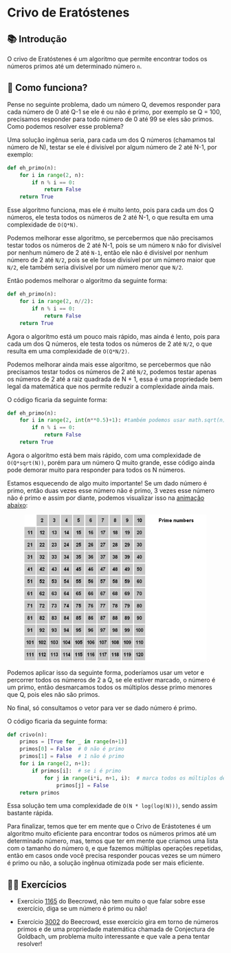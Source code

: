 # Crivo de Eratóstenes

## 📚 Introdução

O crivo de Eratóstenes é um algoritmo que permite encontrar todos os números primos até um determinado número `n`.

## 🤷 Como funciona?

Pense no seguinte problema, dado um número Q, devemos responder para cada número de 0 até Q-1 se ele é ou não é primo, por exemplo se Q = 100, precisamos responder para todo número de 0 até 99 se eles são primos. Como podemos resolver esse problema?

Uma solução ingênua seria, para cada um dos Q números (chamamos tal número de N), testar se ele é divisível por algum número de 2 até N-1, por exemplo:

```py
def eh_primo(n):
    for i in range(2, n):
        if n % i == 0:
            return False
    return True
```

Esse algoritmo funciona, mas ele é muito lento, pois para cada um dos Q números, ele testa todos os números de 2 até N-1, o que resulta em uma complexidade de `O(Q*N)`.

Podemos melhorar esse algoritmo, se percebermos que não precisamos testar todos os números de 2 até N-1, pois se um número `N` não for divisível por nenhum número de 2 até `N-1`, então ele não é divisível por nenhum número de 2 até `N/2`, pois se ele fosse divisível por um número maior que `N/2`, ele também seria divisível por um número menor que `N/2`.

Então podemos melhorar o algoritmo da seguinte forma:

```py
def eh_primo(n):
    for i in range(2, n//2):
        if n % i == 0:
            return False
    return True
```

Agora o algoritmo está um pouco mais rápido, mas ainda é lento, pois para cada um dos Q números, ele testa todos os números de 2 até `N/2`, o que resulta em uma complexidade de `O(Q*N/2)`.

Podemos melhorar ainda mais esse algoritmo, se percebermos que não precisamos testar todos os números de 2 até `N/2`, podemos testar apenas os números de 2 até a raiz quadrada de N + 1, essa é uma propriedade bem legal da matemática que nos permite reduzir a complexidade ainda mais.

O código ficaria da seguinte forma:

```py
def eh_primo(n):
    for i in range(2, int(n**0.5)+1): #também podemos usar math.sqrt(n)
        if n % i == 0:
            return False
    return True
```

Agora o algoritmo está bem mais rápido, com uma complexidade de `O(Q*sqrt(N))`, porém para um número Q muito grande, esse código ainda pode demorar muito para responder para todos os N números.

Estamos esquecendo de algo muito importante! Se um dado número é primo, então duas vezes esse número não é primo, 3 vezes esse número não é primo e assim por diante, podemos visualizar isso na [animação abaixo](https://pt.wikipedia.org/wiki/Ficheiro:New_Animation_Sieve_of_Eratosthenes.gif):

<figure><img src="../assets/crivo.gif" alt="Animação de números primos"><figcaption></figcaption></figure>

Podemos aplicar isso da seguinte forma, poderíamos usar um vetor e percorrer todos os números de 2 a Q, se ele estiver marcado, o número é um primo, então desmarcamos todos os múltiplos desse primo menores que Q, pois eles não são primos.

No final, só consultamos o vetor para ver se dado número é primo.

O código ficaria da seguinte forma:

```py
def crivo(n):
    primos = [True for _ in range(n+1)]
    primos[0] = False  # 0 não é primo
    primos[1] = False  # 1 não é primo
    for i in range(2, n+1):
        if primos[i]:  # se i é primo
            for j in range(i*i, n+1, i):  # marca todos os múltiplos de i como não primos
                primos[j] = False
    return primos
```

Essa solução tem uma complexidade de `O(N * log(log(N)))`, sendo assim bastante rápida.

Para finalizar, temos que ter em mente que o Crivo de Erástotenes é um algoritmo muito eficiente para encontrar todos os números primos até um determinado número, mas, temos que ter em mente que criamos uma lista com o tamanho do número `Q`, e que fazemos múltiplas operações repetidas, então em casos onde você precisa responder poucas vezes se um número é primo ou não, a solução ingênua otimizada pode ser mais eficiente.

## 🧑‍🏫 Exercícios

- Exercício [1165](https://www.beecrowd.com.br/judge/pt/problems/view/1165) do Beecrowd, não tem muito o que falar sobre esse exercício, diga se um número é primo ou não!

- Exercício [3002](https://www.beecrowd.com.br/judge/pt/problems/view/3002) do Beecrowd, esse exercício gira em torno de números primos e de uma propriedade matemática chamada de Conjectura de Goldbach, um problema muito interessante e que vale a pena tentar resolver!
